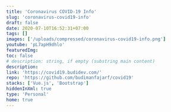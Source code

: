 ```yaml
---
title: 'Coronavirus COVID-19 Info'
slug: 'coronavirus-covid19-info'
draft: false
date: 2020-07-10T16:52:31+07:00
tags: []
images: ['/uploads/compressed/coronavirus-covid19-info.png']
youtube: 'pL7apH9dhlo'
featuredImg:
toc: false
# description: string, if empty (substring main content)
description:
link: 'https://covid19.budidev.com/'
repo: 'https://github.com/budimanfajarf/covid19'
stacks: ['Vue.js', 'Bootstrap']
hiddenInXml: true
type: 'Personal'
home: true
---
```

